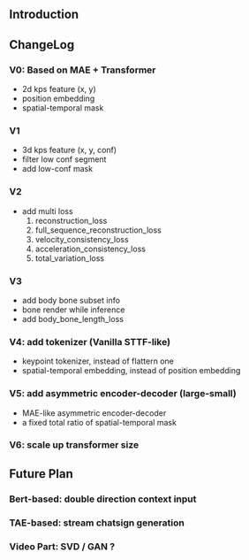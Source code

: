 ## Introduction
## ChangeLog
### V0: Based on MAE + Transformer
* 2d kps feature (x, y)
* position embedding
* spatial-temporal mask
### V1
* 3d kps feature (x, y, conf)
* filter low conf segment
* add low-conf mask
### V2
* add multi loss
  1. reconstruction_loss
  2. full_sequence_reconstruction_loss
  3. velocity_consistency_loss
  4. acceleration_consistency_loss
  5. total_variation_loss 
### V3
* add body bone subset info
* bone render while inference
* add body_bone_length_loss
### V4: add tokenizer (Vanilla STTF-like)
* keypoint tokenizer, instead of flattern one
* spatial-temporal embedding, instead of position embedding
### V5: add asymmetric encoder-decoder (large-small)
* MAE-like asymmetric encoder-decoder
* a fixed total ratio of spatial-temporal mask
### V6: scale up transformer size

## Future Plan
### Bert-based: double direction context input
### TAE-based: stream chatsign generation
### Video Part: SVD / GAN ?